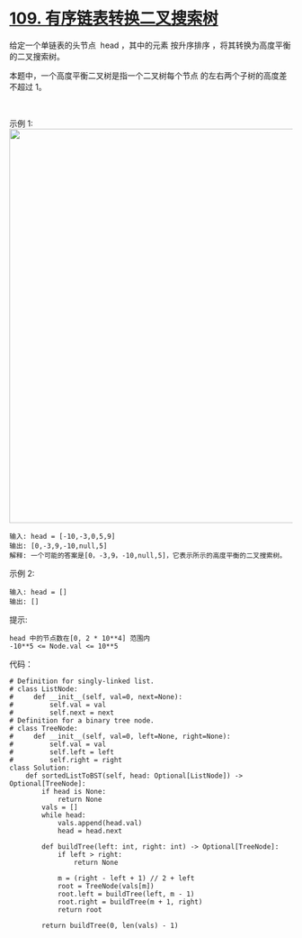 # [109. 有序链表转换二叉搜索树](https://leetcode-cn.com/problems/convert-sorted-list-to-binary-search-tree/)

给定一个单链表的头节点  head ，其中的元素 按升序排序 ，将其转换为高度平衡的二叉搜索树。

本题中，一个高度平衡二叉树是指一个二叉树每个节点 的左右两个子树的高度差不超过 1。

 

示例 1:
<img src="https://assets.leetcode.com/uploads/2020/08/17/linked.jpg" width="700" />

```
输入: head = [-10,-3,0,5,9]
输出: [0,-3,9,-10,null,5]
解释: 一个可能的答案是[0，-3,9，-10,null,5]，它表示所示的高度平衡的二叉搜索树。
```
示例 2:
```
输入: head = []
输出: []
```

提示:
```
head 中的节点数在[0, 2 * 10**4] 范围内
-10**5 <= Node.val <= 10**5
```

代码：
```python3
# Definition for singly-linked list.
# class ListNode:
#     def __init__(self, val=0, next=None):
#         self.val = val
#         self.next = next
# Definition for a binary tree node.
# class TreeNode:
#     def __init__(self, val=0, left=None, right=None):
#         self.val = val
#         self.left = left
#         self.right = right
class Solution:
    def sortedListToBST(self, head: Optional[ListNode]) -> Optional[TreeNode]:
        if head is None:
            return None
        vals = []
        while head:
            vals.append(head.val)
            head = head.next

        def buildTree(left: int, right: int) -> Optional[TreeNode]:
            if left > right:
                return None
            
            m = (right - left + 1) // 2 + left
            root = TreeNode(vals[m])
            root.left = buildTree(left, m - 1)
            root.right = buildTree(m + 1, right)
            return root

        return buildTree(0, len(vals) - 1)
```